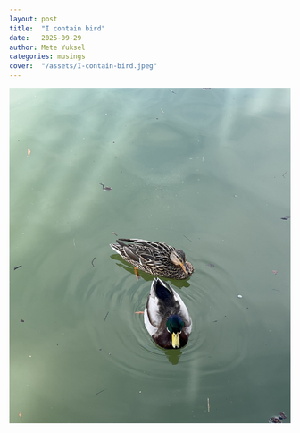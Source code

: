 ```yaml
---
layout: post
title:  "I contain bird"
date:   2025-09-29
author: Mete Yuksel
categories: musings
cover:  "/assets/I-contain-bird.jpeg"
---
```



<img src="/assets/ducks_dc.jpeg" alt="Ducks DC" width="100%" height="600px">
